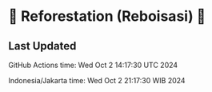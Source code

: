 
# 🌳 Reforestation (Reboisasi) 🌲

## Last Updated

GitHub Actions time: Wed Oct  2 14:17:30 UTC 2024

Indonesia/Jakarta time: Wed Oct  2 21:17:30 WIB 2024
